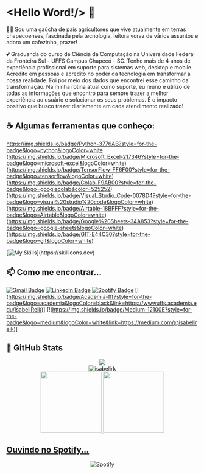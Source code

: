 # <Hello Word!/> :wave:

:woman_student: Sou uma gaúcha de pais agricultores que vive atualmente em terras chapecoenses, fascinada pela tecnologia, leitora voraz de vários assuntos e adoro um cafezinho, prazer!

:two_hearts: Graduanda do curso de Ciência da Computação na Universidade Federal da Fronteira Sul - UFFS Campus Chapecó - SC. Tenho mais de 4 anos de experiência profissional em suporte para sistemas web, desktop e mobile. Acredito em pessoas e acredito no poder da tecnologia em transformar a nossa realidade. Foi por meio dos dados que encontrei esse caminho da transformação. Na minha rotina atual como suporte, eu reúno e utilizo de todas as informações que encontro para sempre trazer a melhor experiência ao usuário e solucionar os seus problemas. É o impacto positivo que busco trazer diariamente em cada atendimento realizado!


## :coffee: Algumas ferramentas que conheço:


https://img.shields.io/badge/Python-3776AB?style=for-the-badge&logo=python&logoColor=white
(https://img.shields.io/badge/Microsoft_Excel-217346?style=for-the-badge&logo=microsoft-excel&logoColor=white)
(https://img.shields.io/badge/TensorFlow-FF6F00?style=for-the-badge&logo=tensorflow&logoColor=white)
(https://img.shields.io/badge/Colab-F9AB00?style=for-the-badge&logo=googlecolab&color=525252)
(https://img.shields.io/badge/Visual_Studio_Code-0078D4?style=for-the-badge&logo=visual%20studio%20code&logoColor=white)
(https://img.shields.io/badge/Airtable-18BFFF?style=for-the-badge&logo=Airtable&logoColor=white)
(https://img.shields.io/badge/Google%20Sheets-34A853?style=for-the-badge&logo=google-sheets&logoColor=white)
(https://img.shields.io/badge/GIT-E44C30?style=for-the-badge&logo=git&logoColor=white)


[![My Skills](https://skillicons.dev/icons?i=c,cpp,html,css,js,py,java,php,mysql,git,github,vscode,)](https://skillicons.dev)


## :mailbox: Como me encontrar...

[![Gmail Badge](https://img.shields.io/badge/-Gmail-c14438?style=flat-square&logo=Gmail&logoColor=white&link=mailto:isabelireik2@gmail.com)](mailto:isabelireik2@gmail.com)
[![Linkedin Badge](https://img.shields.io/badge/-LinkedIn-blue?style=flat-square&logo=Linkedin&logoColor=white&link=https://www.linkedin.com/in/isabeli-reik-872981162//)](https://www.linkedin.com/in/isabelireik/)
[![Spotify Badge](https://img.shields.io/badge/-Spotify-1ED760?style=flat-square&logo=Spotify&logoColor=white&link=https://open.spotify.com/user/p3h267aa2gos5wd11dtberex5)](https://open.spotify.com/user/p3h267aa2gos5wd11dtberex5)
[!(https://img.shields.io/badge/Academia-fff?style=for-the-badge&logo=academia&logoColor=black&link=https://wwwuffs.academia.edu/IsabeliReik)]
[!(https://img.shields.io/badge/Medium-12100E?style=for-the-badge&logo=medium&logoColor=white&link=https://medium.com/@isabelireik)]

   
## :eyes: GitHub Stats
<div align="center">
   <img src="https://profile-counter.glitch.me/isabelirk/count.svg" />
</div>
<div align="center">
<img align="center" src="https://github-readme-streak-stats.herokuapp.com/?user=isabelirk&theme=dracula" alt="isabelirk" />
</div>
<div align="center">
  <a href="https://github.com/isabelirk">
  <img height="160em" src="https://github-readme-stats.vercel.app/api?username=isabelirk&show_icons=true&theme=dracula&include_all_commits=true&count_private=true."/>
  <img height="160em" src="https://github-readme-stats.vercel.app/api/top-langs/?username=isabelirk&layout=compact&langs_count=7&theme=dracula&include_all_commits=true&count_private=true."/>
</div>


## Ouvindo no Spotify...

<div align="center">
  <a href="https://open.spotify.com/user/p3h267aa2gos5wd11dtberex5">
  <img alt="Spotify" src="https://spotify-recently-played-readme.vercel.app/api?user=p3h267aa2gos5wd11dtberex5&width=890&count=5">
</div>
